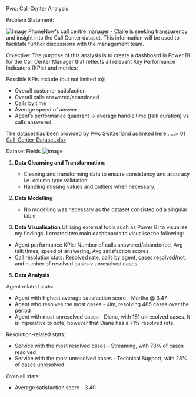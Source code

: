 Pwc: Call Center Analysis 

Problem Statement:

![image](https://github.com/MyLittleToy/MyLittleToy/assets/139712656/e598979b-5dde-4f36-8dc9-00a295737ca6)
PhoneNow's call centre manager - Claire is seeking transparency and insight into the Call Center dataset.  This information will be used to facilitate further discussions with the management team. 

Objective: The purpose of this analysis is to create a dashboard in Power BI for the Call Center Manager that reflects all relevant Key Performance Indicators (KPIs) and metrics:

Possible KPIs include (but not limited to):
- Overall customer satisfaction
- Overall calls answered/abandoned
- Calls by time
- Average speed of answer
- Agent’s performance quadrant -> average handle time (talk duration) vs calls answered

The dataset has been provided by Pwc Switzerland as linked here......> [01 Call-Center-Dataset.xlsx](https://github.com/MyLittleToy/MyLittleToy/files/12640566/01.Call-Center-Dataset.xlsx)

Dataset Fields
![image](https://github.com/MyLittleToy/MyLittleToy/assets/139712656/0bb5fc1c-b057-441a-bb79-289d2aed7950)

1. **Data Cleansing and Transformation**:
    - Cleaning and transforming data to ensure consistency and accuracy i.e. column type validation
    - Handling missing values and outliers when necessary.

3. **Data Modelling** 
    - No modelling was necessary as the dataset consisted od a singular table

4. **Data Visualisation** 
Utilising external tools such as Power BI to visualise my findings. I created two main dashboards to visualise the following:
- Agent performance KPIs: Number of calls answered/abandoned, Avg talk times, speed of answering, Avg satisfaction scores
- Call resolution stats: Resolved rate, calls by agent, cases resolved/not, and number of resolved cases v unresolved cases.

5. **Data Analysis** 

Agent related stats:
- Agent with highest average satisfaction score - Martha @ 3.47
- Agent who resolves the most cases - Jim, resolving 485 cases over the period
- Agent with most unresolved cases - Diane, with 181 unresolved cases.  It is imperative to note, however that Diane has a 71% resolved rate.

Resolution-related stats:
- Service with the most resolved cases - Streaming, with 73% of cases resolved
- Service with the most unresolved cases - Technical Support, with 28% of cases unresolved

Over-all stats:
- Average satisfaction score - 3.40



<!---
MyLittleToy/MyLittleToy is a ✨ special ✨ repository because its `README.md` (this file) appears on your GitHub profile.
You can click the Preview link to take a look at your changes.
--->
